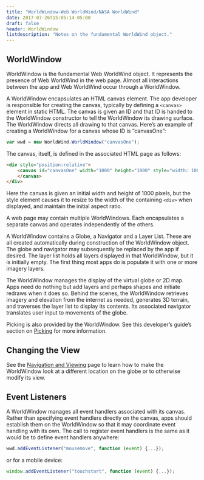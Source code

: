 ```yaml
---
title: "WorldWindow-Web WorldWind/NASA WorldWind"
date: 2017-07-26T15:05:14-05:00
draft: false
header: WorldWindow
listdescription: "Notes on the fundamental WorldWind object."
---
```


## WorldWindow

WorldWindow is the fundamental Web WorldWind object. It represents the presence of Web WorldWind in the web page. Almost all interactions between the app and Web WorldWind occur through a WorldWindow.

A WorldWindow encapsulates an HTML canvas element. The app developer is responsible for creating the canvas, typically by defining a `<canvas>` element in static HTML. The canvas is given an ID and that ID is handed to the WorldWindow constructor to tell the WorldWindow its drawing surface. The WorldWindow directs all drawing to that canvas. Here’s an example of creating a WorldWindow for a canvas whose ID is “canvasOne”:

```javascript
var wwd = new WorldWind.WorldWindow("canvasOne");
```

The canvas, itself, is defined in the associated HTML page as follows:

```html
<div style="position:relative">
    <canvas id="canvasOne" width="1000" height="1000" style="width: 100%; height: auto">
    </canvas>
</div>
```

Here the canvas is given an initial width and height of 1000 pixels, but the style element causes it to resize to the width of the containing `<div>` when displayed, and maintain the initial aspect ratio.

A web page may contain multiple WorldWindows. Each encapsulates a separate canvas and operates independently of the others.

A WorldWindow contains a Globe, a Navigator and a Layer List. These are all created automatically during construction of the WorldWindow object. The globe and navigator may subsequently be replaced by the app if desired. The layer list holds all layers displayed in that WorldWindow, but it is initially empty. The first thing most apps do is populate it with one or more imagery layers.

The WorldWindow manages the display of the virtual globe or 2D map. Apps need do nothing but add layers and perhaps shapes and initiate redraws when it does so. Behind the scenes, the WorldWindow retrieves imagery and elevation from the internet as needed, generates 3D terrain, and traverses the layer list to display its contents. Its associated navigator translates user input to movements of the globe.

Picking is also provided by the WorldWindow. See this developer’s guide’s section on [Picking](/web/tutorials/picking/) for more information.

## Changing the View

See the [Navigation and Viewing](/web/tutorials/navigation-and-viewing/) page to learn how to make the WorldWindow look at a different location on the globe or to otherwise modify its view.

## Event Listeners

A WorldWindow manages all event handlers associated with its canvas. Rather than specifying event handlers directly on the canvas, apps should establish them on the WorldWindow so that it may coordinate event handling with its own. The call to register event handlers is the same as it would be to define event handlers anywhere:

```javascript
wwd.addEventListener("mousemove", function (event) {...});
```

or for a mobile device:

```javascript
window.addEventListener("touchstart", function (event) {...});
```